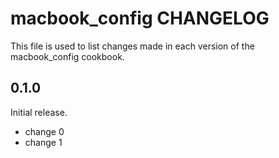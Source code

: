 # macbook_config CHANGELOG

This file is used to list changes made in each version of the macbook_config cookbook.

## 0.1.0

Initial release.

- change 0
- change 1
